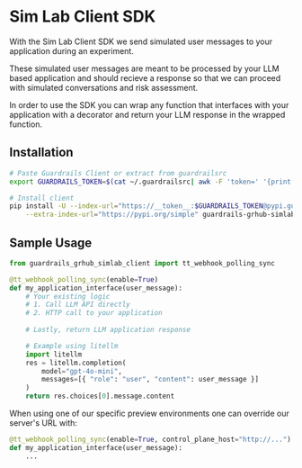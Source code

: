 # Sim Lab Client SDK

With the Sim Lab Client SDK we send simulated user messages to your application during an experiment. 

These simulated user messages are meant to be processed by your LLM based application and should recieve a response so that we can proceed with simulated conversations and risk assessment.

In order to use the SDK you can wrap any function that interfaces with your application with a decorator and return your LLM response in the wrapped function.

## Installation

```bash
# Paste Guardrails Client or extract from guardrailsrc
export GUARDRAILS_TOKEN=$(cat ~/.guardrailsrc| awk -F 'token=' '{print $2}' | awk '{print $1}' | tr -d '\n')

# Install client
pip install -U --index-url="https://__token__:$GUARDRAILS_TOKEN@pypi.guardrailsai.com/simple" \
    --extra-index-url="https://pypi.org/simple" guardrails-grhub-simlab-client
```

## Sample Usage

```python
from guardrails_grhub_simlab_client import tt_webhook_polling_sync

@tt_webhook_polling_sync(enable=True)
def my_application_interface(user_message):
    # Your existing logic
    # 1. Call LLM API directly
    # 2. HTTP call to your application
    
    # Lastly, return LLM application response

    # Example using litellm
    import litellm
    res = litellm.completion(
        model="gpt-4o-mini",
        messages=[{ "role": "user", "content": user_message }]
    )
    return res.choices[0].message.content
```

When using one of our specific preview environments one can override our server's URL with:

```python
@tt_webhook_polling_sync(enable=True, control_plane_host="http://...")
def my_application_interface(user_message):
    ...
```
